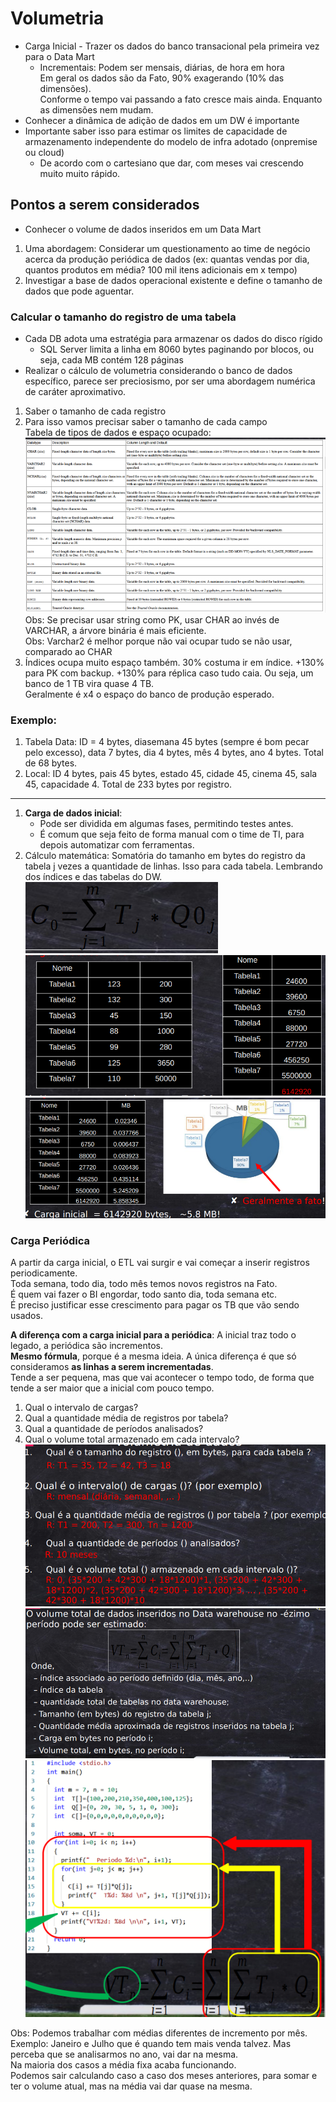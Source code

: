 # Volumetria
* Carga Inicial - Trazer os dados do banco transacional pela primeira vez para o Data Mart
    * Incrementais: Podem ser mensais, diárias, de hora em hora  
Em geral os dados são da Fato, 90% exagerando (10% das dimensões).  
Conforme o tempo vai passando a fato cresce mais ainda. Enquanto as dimensões nem mudam.  
* Conhecer a dinâmica de adição de dados em um DW é importante
* Importante saber isso para estimar os limites de capacidade de armazenamento independente do modelo de infra adotado (onpremise ou cloud)
    * De acordo com o cartesiano que dar, com meses vai crescendo muito muito rápido.  
## Pontos a serem considerados
* Conhecer o volume de dados inseridos em um Data Mart
1. Uma abordagem: Considerar um questionamento ao time de negócio acerca da produção periódica de dados (ex: quantas vendas por dia, quantos produtos em média? 100 mil itens adicionais em x tempo)
2. Investigar a base de dados operacional existente e define o tamanho de dados que pode aguentar.
### Calcular o tamanho do registro de uma tabela
* Cada DB adota uma estratégia para armazenar os dados do disco rígido
    * SQL Server limita a linha em 8060 bytes paginando por blocos, ou seja, cada MB contém 128 páginas
* Realizar o cálculo de volumetria considerando o banco de dados específico, parece ser preciosismo, por ser uma abordagem numérica de caráter aproximativo.
1. Saber o tamanho de cada registro
2. Para isso vamos precisar saber o tamanho de cada campo  
    Tabela de tipos de dados e espaço ocupado:
    ![](./img/tipo_dado_armazenamento.png)
    Obs: Se precisar usar string como PK, usar CHAR ao invés de VARCHAR, a árvore binária é mais eficiente.  
    Obs: Varchar2 é melhor porque não vai ocupar tudo se não usar, comparado ao CHAR
3. Índices ocupa muito espaço também. 30% costuma ir em índice. +130% para PK com backup. +130% para réplica caso tudo caia. Ou seja, um banco de 1 TB vira quase 4 TB.  
    Geralmente é x4 o espaço do banco de produção esperado.
### Exemplo:
1. Tabela Data: ID = 4 bytes, diasemana 45 bytes (sempre é bom pecar pelo excesso), data 7 bytes, dia 4 bytes, mês 4 bytes, ano 4 bytes. Total de 68 bytes.
2. Local: ID 4 bytes, pais 45 bytes, estado 45, cidade 45, cinema 45, sala 45, capacidade 4. Total de 233 bytes por registro.
------
  
1. **Carga de dados inicial**:
    * Pode ser dividida em algumas fases, permitindo testes antes.
    * É comum que seja feito de forma manual com o time de TI, para depois automatizar com ferramentas.
2. Cálculo matemática: Somatória do tamanho em bytes do registro da tabela j vezes a quantidade de linhas. Isso para cada tabela. Lembrando dos índices e das tabelas do DW.  
![](./img/Formula_volumetria.png)
![](./img/calculo_exemplo_volumetria.png)  
![](./img/tamanho_carga_inicial_por_tabela.png)
### Carga Periódica
A partir da carga inicial, o ETL vai surgir e vai começar a inserir registros periodicamente.  
Toda semana, todo dia, todo mês temos novos registros na Fato.  
É quem vai fazer o BI engordar, todo santo dia, toda semana etc.  
É preciso justificar esse crescimento para pagar os TB que vão sendo usados.  
  
**A diferença com a carga inicial para a periódica**: A inicial traz todo o legado, a periódica são incrementos.  
**Mesmo fórmula**, porque é a mesma ideia. A única diferença é que só consideramos **as linhas a serem incrementadas**.  
Tende a ser pequena, mas que vai acontecer o tempo todo, de forma que tende a ser maior que a inicial com pouco tempo.  

1. Qual o intervalo de cargas?
2. Qual a quantidade média de registros por tabela?
3. Qual a quantidade de períodos analisados?
4. Qual o volume total armazenado em cada intervalo?
![](./img/calculo_carga_incremental.png)
![](./img/formula_incremental.png)
![](./img/algoritmo_calculo.png)
  
Obs: Podemos trabalhar com médias diferentes de incremento por mês. Exemplo: Janeiro e Julho que é quando tem mais venda talvez. Mas perceba que se analisarmos no ano, vai dar na mesma.  
Na maioria dos casos a média fixa acaba funcionando.  
Podemos sair calculando caso a caso dos meses anteriores, para somar e ter o volume atual, mas na média vai dar quase na mesma.  
